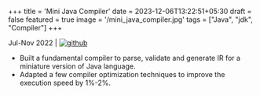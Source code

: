 +++
title = 'Mini Java Compiler'
date = 2023-12-06T13:22:51+05:30
draft = false
featured = true
image = '/mini_java_compiler.jpg'
tags = ["Java", "jdk", "Compiler"]
+++

Jul-Nov 2022 | [![github](/github.png)](https://github.com/Archaic-Mage/Mini_Java_Compiler.git)

- Built a fundamental compiler to parse, validate and generate IR
for a miniature version of Java language.
- Adapted a few compiler optimization techniques to improve the
execution speed by 1%-2%.
